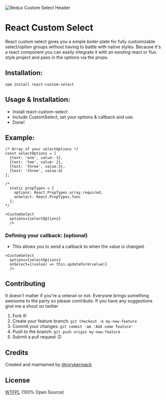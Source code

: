 ![Redux Custom Select Header](https://raw.githubusercontent.com/rorykermack/react-custom-select/master/readme-header.jpg)

# React Custom Select
React custom select gives you a simple boiler plate for fully customizable select/option groups without having to battle with native styles. Because it's a react component you can easily integrate it with an existing react or flux style project and pass in the options via the props.

## Installation:
```
npm install react-custom-select
```

## Usage & Installation:
* Install react-custom-select
* Include CustomSelect, set your options & callback and use.
* Done!

## Example:

```
/* Array of your selectOptions */
const selectOptions = [
  {text: 'one', value: 1},
  {text: 'two', value: 2},
  {text: 'three', value:3},
  {text: 'three', value:4}
];

/*
  static propTypes = {
    options: React.PropTypes.array.required,
    onSelect: React.PropTypes.func
  };
*/

<CustomSelect
  options={selectOptions}
  />
```

### Defining your callback: (optional)<br/>
* This allows you to send a callback to when the value is changed.
```
<CustomSelect
  options={selectOptions}
  onSelect={(value) => this.updateForm(value)}
  />
```

## Contributing
It doesn't matter if you're a veteran or not. Everyone brings something awesome to the party so please contribute.
If you have any suggestions give me a shout on twitter<br/>
1. Fork it! <br/>
2. Create your feature branch: `git checkout -b my-new-feature` <br/>
3. Commit your changes: `git commit -am 'Add some feature'` <br/>
4. Push to the branch: `git push origin my-new-feature` <br/>
5. Submit a pull request :D <br/>

## Credits
Created and maintained by [@rorykermack](https://twitter.com/@rorykermack)
## License
[WTFPL](http://www.wtfpl.net/) (100% Open Source)
